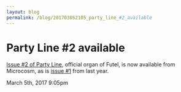 ```yaml
---
layout: blog
permalink: /blog/201703052105_party_line_#2_available
---
```


# Party Line #2 available

<a href="https://microcosmpublishing.com/catalog/zines/8067">Issue #2 of Party Line</a>, official organ of Futel, is now available from Microcosm, as is <a href="https://microcosmpublishing.com/catalog/zines/8068">issue #1</a> from last year.



<div id="footer">
<span id="timestamp"> March 5th, 2017 9:05pm </span>
</div>
